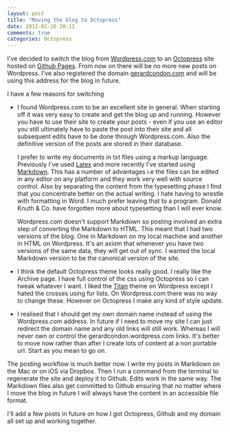 ```yaml
---
layout: post
title: "Moving the blog to Octopress"
date: 2012-02-16 20:11
comments: true
categories: Octopress
---
```

I've decided to switch the blog from [Wordpress.com](http://www.wordpress.com) to an [Octopress](http://www.octopress.org) site hosted on [Github Pages](http://pages.github.com). From now on there will be no more new posts on Wordpress. I've also registered the domain [gerardcondon.com](http://www.gerardcondon.com) and will be using this address for the blog in future. 

I have a few reasons for switching

* I found Wordpress.com to be an excellent site in general. When starting off it was very easy to create and get the blog up and running. However you have to use their site to create your posts - even if you use an editor you still ultimately have to paste the post into their site and all subsequent edits have to be done through Wordpress.com. Also the definitive version of the posts are stored in their database. 

    I prefer to write my documents in txt files using a markup language. Previously I've used [Latex](http://www.latex-project.org/) and more recently I've started using [Markdown](http://daringfireball.net/projects/markdown/). This has a number of advantages i.e the files can be edited in any editor on any platform and they work very well with source control. Also by separating the content from the typesetting phase I find that you concentrate better on the actual writing. I hate having to wrestle with formatting in Word. I much prefer leaving that to a program. Donald Knuth & Co. have forgotten more about typesetting than I will ever know.

    Wordpress.com doesn't support Markdown so posting involved an extra step of converting the Markdown to HTML. This meant that I had two versions of the blog. One in Markdown on my local machine and another in HTML on Wordpress. It's an axiom that whenever you have two versions of the same data, they will get out of sync. I wanted the local Markdown version to be the canonical version of the site.

* I think the default Octopress theme looks really good. I really like the Archive page. I have full control of the css using Octopress so I can tweak whatever I want. I liked the [Titan]() theme on Wordpress except I hated the crosses using for lists. On Wordpress.com there was no way to change these. However on Octopress I make any kind of style update.

* I realised that I should get my own domain name instead of using the Wordpress.com address. In future if I need to move my site I can just redirect the domain name and any old links will still work. Whereas I will never own or control the gerardcondon.wordpress.com links. It's better to move now rather than after I create lots of content at a non portable url. Start as you mean to go on.

The posting workflow is much better now. I write my posts in Markdown on the Mac or on iOS via Dropbox. Then I run a command from the terminal to regenerate the site and deploy it to Github. Edits work in the same way. The Markdown files also get committed to Github ensuring that no matter where I move the blog in future I will always have the content in an accessible file format. 

I'll add a few posts in future on how I got Octopress, Github and my domain all set up and working together.
